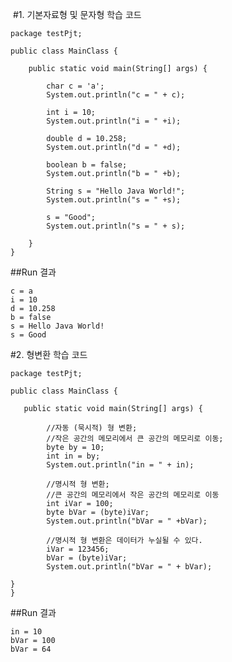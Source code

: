 
​
#1. 기본자료형 및 문자형 학습 코드

	package testPjt;
	
	public class MainClass {
	
		public static void main(String[] args) {
			
		    char c = 'a';
		    System.out.println("c = " + c);
		    
		    int i = 10;
		    System.out.println("i = " +i);
		    
		    double d = 10.258;
		    System.out.println("d = " +d);
		    
		    boolean b = false;
		    System.out.println("b = " +b);
		    
		    String s = "Hello Java World!";
		    System.out.println("s = " +s);
		    
		    s = "Good";
		    System.out.println("s = " + s);
			
		}
	}


##Run 결과

	c = a
	i = 10
	d = 10.258
	b = false
	s = Hello Java World!
	s = Good


#2. 형변환 학습 코드

	package testPjt;
	
	public class MainClass {
	
	   public static void main(String[] args) {
		
			//자동 (묵시적) 형 변환;
			//작은 공간의 메모리에서 큰 공간의 메모리로 이동;
			byte by = 10;
		    int in = by;
		    System.out.println("in = " + in);
		    
		    //명시적 형 변환;
		    //큰 공간의 메모리에서 작은 공간의 메모리로 이동
		    int iVar = 100;
		    byte bVar = (byte)iVar;
		    System.out.println("bVar = " +bVar);
		    
		    //명시적 형 변환은 데이터가 누실될 수 있다.
		    iVar = 123456;
		    bVar = (byte)iVar;
		    System.out.println("bVar = " + bVar);
		
	}
	}

##Run 결과

	in = 10
	bVar = 100
	bVar = 64
